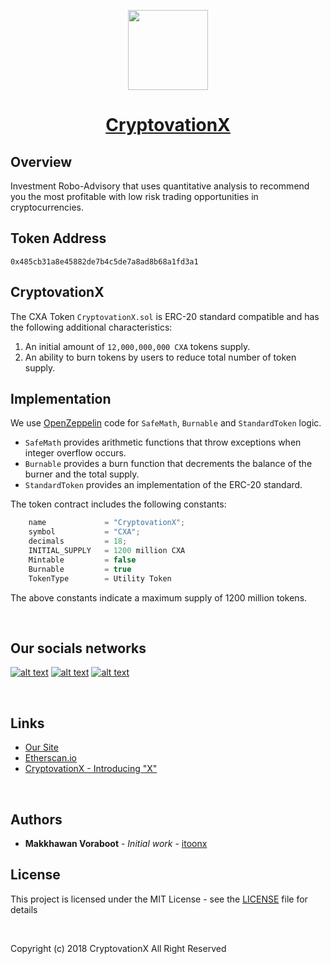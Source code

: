 <!-- Logo -->
<p align="center">
    <a href="https://github.com/CryptovationX/token-distribution">
        <img height="128" width="128" src="http://cryptovationx.io/images/logos/Token3.png">
    </a>
</p>
<!-- Name -->
<h1 align="center">
    <a href="https://github.com/CryptovationX/token-distribution">CryptovationX</a>
</h1>

## Overview

Investment Robo-Advisory that uses quantitative analysis to recommend you the most profitable with low risk trading opportunities in cryptocurrencies.

## Token Address
```
0x485cb31a8e45882de7b4c5de7a8ad8b68a1fd3a1
```

## CryptovationX

The CXA Token `CryptovationX.sol` is ERC-20 standard compatible and has the following additional characteristics:

1. An initial amount of `12,000,000,000 CXA` tokens supply.
2. An ability to burn tokens by users to reduce total number of token supply.

## Implementation

We use [OpenZeppelin](https://openzeppelin.org) code for `SafeMath`, `Burnable` and `StandardToken` logic.

* `SafeMath` provides arithmetic functions that throw exceptions when integer overflow occurs.
* `Burnable` provides a burn function that decrements the balance of the burner and the total supply.
* `StandardToken` provides an implementation of the ERC-20 standard.

The token contract includes the following constants:

```javascript
    name             = "CryptovationX";
    symbol           = "CXA";
    decimals         = 18;
    INITIAL_SUPPLY   = 1200 million CXA
    Mintable         = false
    Burnable         = true
    TokenType        = Utility Token
```

The above constants indicate a maximum supply of 1200 million tokens.

<br />

## Our socials networks
<!-- Please don't remove this: Grab your social icons from https://github.com/carlsednaoui/gitsocial -->
<!-- display the social media buttons in your README -->

[![alt text][1.1]][1]
[![alt text][2.1]][2]
[![alt text][3.1]][3]

<!-- links to social media icons -->
<!-- no need to change these -->

<!-- icons with padding -->

[1.1]: http://i.imgur.com/tXSoThF.png (twitter icon with padding)
[2.1]: http://i.imgur.com/P3YfQoD.png (facebook icon with padding)
[3.1]: http://i.imgur.com/0o48UoR.png (github icon with padding)

<!-- links to your social media accounts -->
<!-- update these accordingly -->

[1]: https://www.twitter.com/CryptovationX
[2]: https://www.facebook.com/cryptovation.co
[3]: https://github.com/cryptovationx

<br />

## Links
- [Our Site](https://cryptovationx.io)
- [Etherscan.io](https://etherscan.io/token/0x485cb31a8e45882de7b4c5de7a8ad8b68a1fd3a1)
- [CryptovationX - Introducing "X"](https://www.youtube.com/watch?v=AjfWmyxhfcg)

<br />

## Authors
* **Makkhawan Voraboot** - *Initial work* - [itoonx](https://github.com/itoonx)

## License
This project is licensed under the MIT License - see the [LICENSE](https://github.com/CryptovationX/token-distribution/blob/master/LICENSE) file for details

<br />

Copyright (c) 2018 CryptovationX All Right Reserved
